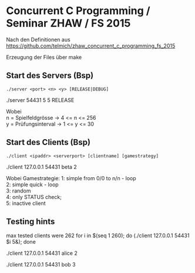 # Concurrent C Programming / Seminar ZHAW / FS 2015
Nach den Definitionen aus https://github.com/telmich/zhaw_concurrent_c_programming_fs_2015 

Erzeugung der Files über make

## Start des Servers (Bsp)
    ./server <port> <n> <y> [RELEASE|DEBUG]
./server 54431 5 5 RELEASE

Wobei  
    n = Spielfeldgrösse   -> 4 <= n <= 256  
    y = Prüfungsinterval  -> 1 <= y <= 30  

## Start des Clients (Bsp)
    ./client <ipaddr> <serverport> [clientname] [gamestrategy]
./client 127.0.0.1 54431 beta 2

Wobei Gamestrategie:
1: simple from 0/0 to n/n - loop  
2: simple quick - loop  
3: random  
4: only STATUS check;  
5: inactive client  


## Testing hints
max tested clients were 262
for i in $(seq 1 260); do (./client 127.0.0.1 54431 $i 5&); done

./client 127.0.0.1 54431 alice 2

./client 127.0.0.1 54431 bob 3
